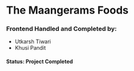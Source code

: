 # The Maangerams Foods




### Frontend Handled and Completed by:

- Utkarsh Tiwari
- Khusi Pandit


#### Status: Project Completed



#
